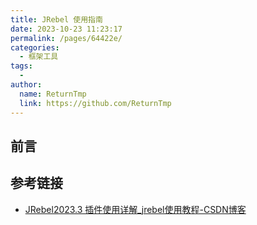 ```yaml
---
title: JRebel 使用指南
date: 2023-10-23 11:23:17
permalink: /pages/64422e/
categories:
  - 框架工具
tags:
  - 
author: 
  name: ReturnTmp
  link: https://github.com/ReturnTmp
---
```




## 前言





## 参考链接

- [JRebel2023.3 插件使用详解_jrebel使用教程-CSDN博客](https://blog.csdn.net/lianghecai52171314/article/details/105637251)





